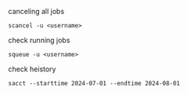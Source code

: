 canceling all jobs

    scancel -u <username>

check running jobs

    squeue -u <username>

check heistory 

    sacct --starttime 2024-07-01 --endtime 2024-08-01